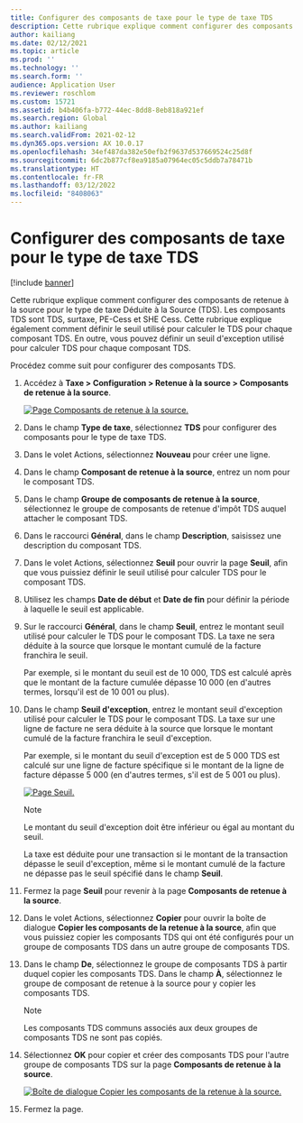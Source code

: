 ```yaml
---
title: Configurer des composants de taxe pour le type de taxe TDS
description: Cette rubrique explique comment configurer des composants de retenue à la source pour le type de taxe Déduite à la Source (TDS). Il explique également comment définir la limite de seuil utilisée pour calculer le TDS pour chaque composant TDS.
author: kailiang
ms.date: 02/12/2021
ms.topic: article
ms.prod: ''
ms.technology: ''
ms.search.form: ''
audience: Application User
ms.reviewer: roschlom
ms.custom: 15721
ms.assetid: b4b406fa-b772-44ec-8dd8-8eb818a921ef
ms.search.region: Global
ms.author: kailiang
ms.search.validFrom: 2021-02-12
ms.dyn365.ops.version: AX 10.0.17
ms.openlocfilehash: 34ef487da382e50efb2f9637d537669524c25d8f
ms.sourcegitcommit: 6dc2b877cf8ea9185a07964ec05c5ddb7a78471b
ms.translationtype: HT
ms.contentlocale: fr-FR
ms.lasthandoff: 03/12/2022
ms.locfileid: "8408063"
---
```

# <a name="set-up-tax-components-for-the-tds-tax-type"></a>Configurer des composants de taxe pour le type de taxe TDS

[!include [banner](../includes/banner.md)]

Cette rubrique explique comment configurer des composants de retenue à la source pour le type de taxe Déduite à la Source (TDS). Les composants TDS sont TDS, surtaxe, PE-Cess et SHE Cess. Cette rubrique explique également comment définir le seuil utilisé pour calculer le TDS pour chaque composant TDS. En outre, vous pouvez définir un seuil d'exception utilisé pour calculer TDS pour chaque composant TDS.

Procédez comme suit pour configurer des composants TDS.

1. Accédez à **Taxe \> Configuration \> Retenue à la source \> Composants de retenue à la source**.

    [![Page Composants de retenue à la source.](./media/apac-ind-TDS-9.png)](./media/apac-ind-TDS-9.png)

2. Dans le champ **Type de taxe**, sélectionnez **TDS** pour configurer des composants pour le type de taxe TDS.
3. Dans le volet Actions, sélectionnez **Nouveau** pour créer une ligne.
4. Dans le champ **Composant de retenue à la source**, entrez un nom pour le composant TDS.
5. Dans le champ **Groupe de composants de retenue à la source**, sélectionnez le groupe de composants de retenue d'impôt TDS auquel attacher le composant TDS.
6. Dans le raccourci **Général**, dans le champ **Description**, saisissez une description du composant TDS.
7. Dans le volet Actions, sélectionnez **Seuil** pour ouvrir la page **Seuil**, afin que vous puissiez définir le seuil utilisé pour calculer TDS pour le composant TDS.
8. Utilisez les champs **Date de début** et **Date de fin** pour définir la période à laquelle le seuil est applicable.
9. Sur le raccourci **Général**, dans le champ **Seuil**, entrez le montant seuil utilisé pour calculer le TDS pour le composant TDS. La taxe ne sera déduite à la source que lorsque le montant cumulé de la facture franchira le seuil.

    Par exemple, si le montant du seuil est de 10 000, TDS est calculé après que le montant de la facture cumulée dépasse 10 000 (en d'autres termes, lorsqu'il est de 10 001 ou plus).

10. Dans le champ **Seuil d'exception**, entrez le montant seuil d'exception utilisé pour calculer le TDS pour le composant TDS. La taxe sur une ligne de facture ne sera déduite à la source que lorsque le montant cumulé de la facture franchira le seuil d'exception.

    Par exemple, si le montant du seuil d'exception est de 5 000 TDS est calculé sur une ligne de facture spécifique si le montant de la ligne de facture dépasse 5 000 (en d'autres termes, s'il est de 5 001 ou plus).

    [![Page Seuil.](./media/apac-ind-TDS-10.png)](./media/apac-ind-TDS-10.png)

    > [!NOTE]
    > Le montant du seuil d'exception doit être inférieur ou égal au montant du seuil.
    >
    > La taxe est déduite pour une transaction si le montant de la transaction dépasse le seuil d'exception, même si le montant cumulé de la facture ne dépasse pas le seuil spécifié dans le champ **Seuil**.

11. Fermez la page **Seuil** pour revenir à la page **Composants de retenue à la source**.
12. Dans le volet Actions, sélectionnez **Copier** pour ouvrir la boîte de dialogue **Copier les composants de la retenue à la source**, afin que vous puissiez copier les composants TDS qui ont été configurés pour un groupe de composants TDS dans un autre groupe de composants TDS.
13. Dans le champ **De**, sélectionnez le groupe de composants TDS à partir duquel copier les composants TDS. Dans le champ **À**, sélectionnez le groupe de composant de retenue à la source pour y copier les composants TDS.

    > [!NOTE]
    > Les composants TDS communs associés aux deux groupes de composants TDS ne sont pas copiés.

14. Sélectionnez **OK** pour copier et créer des composants TDS pour l'autre groupe de composants TDS sur la page **Composants de retenue à la source**.

    [![Boîte de dialogue Copier les composants de la retenue à la source.](./media/apac-ind-TDS-11.png)](./media/apac-ind-TDS-11.png)

15. Fermez la page.
